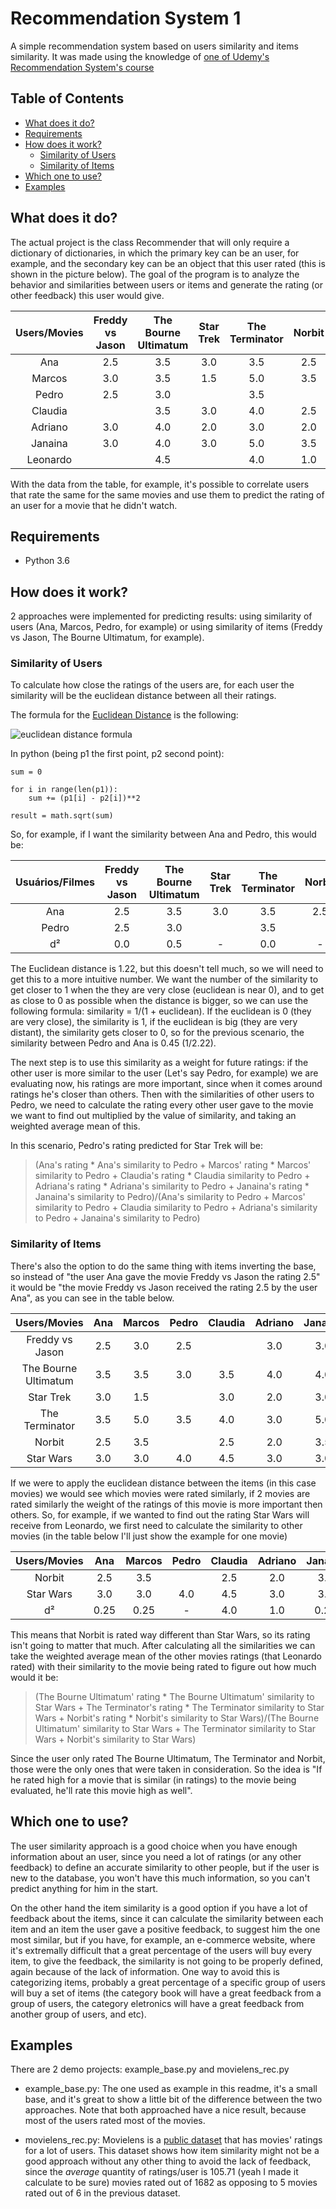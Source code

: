 # Recommendation System 1
A simple recommendation system based on users similarity and items similarity. It was made using the knowledge of [one of Udemy's Recommendation System's course](https://www.udemy.com/inteligencia-artificial-sistemas-de-recomendacao-em-python/) 

## Table of Contents
* [What does it do?](#what-does-it-do)
* [Requirements](#requirements)
* [How does it work?](#how-does-it-work)
  * [Similarity of Users](#similarity-of-users)
  * [Similarity of Items](#similarity-of-items)
* [Which one to use?](#which-one-to-use)
* [Examples](#examples)

## What does it do?
The actual project is the class Recommender that will only require a dictionary of dictionaries, in which the primary key can be an user, for example, and the secondary key can be an object that this user rated (this is shown in the picture below). The goal of the program is to analyze the behavior and similarities between users or items and generate the rating (or other feedback) this user would give.

|  Users/Movies |Freddy vs Jason|The Bourne Ultimatum|Star Trek|The Terminator|Norbit|Star Wars|
|     :---:     |     :---:     |        :---:       |  :---:  |     :---:    | :---:|  :---:  |
|      Ana      |      2.5      |         3.5        |   3.0   |      3.5     | 2.5  |   3.0   |
|     Marcos    |      3.0      |         3.5        |   1.5   |      5.0     | 3.5  |   3.0   |
|     Pedro     |      2.5      |         3.0        |         |      3.5     |      |   4.0   |
|    Claudia    |               |         3.5        |   3.0   |      4.0     | 2.5  |   4.5   |
|    Adriano    |      3.0      |         4.0        |   2.0   |      3.0     | 2.0  |   3.0   |
|    Janaina    |      3.0      |         4.0        |   3.0   |      5.0     | 3.5  |   3.0   |
|    Leonardo   |               |         4.5        |         |      4.0     | 1.0  |         |

With the data from the table, for example, it's possible to correlate users that rate the same for the same movies and use them to predict the rating of an user for a movie that he didn't watch.

## Requirements

* Python 3.6 

## How does it work?
2 approaches were implemented for predicting results: using similarity of users (Ana, Marcos, Pedro, for example) or using similarity of items (Freddy vs Jason, The Bourne Ultimatum, for example).

### Similarity of Users
To calculate how close the ratings of the users are, for each user the similarity will be the euclidean distance between all their ratings. 

The formula for the [Euclidean Distance](https://en.wikipedia.org/wiki/Euclidean_distance) is the following:

![euclidean distance formula](https://wikimedia.org/api/rest_v1/media/math/render/svg/dc0281a964ec758cca02ab9ef91a7f54ac00d4b7)

In python (being p1 the first point, p2 second point):

```
sum = 0

for i in range(len(p1)):
    sum += (p1[i] - p2[i])**2

result = math.sqrt(sum)
```

So, for example, if I want the similarity between Ana and Pedro, this would be:

|Usuários/Filmes|Freddy vs Jason|The Bourne Ultimatum|Star Trek|The Terminator|Norbit|Star Wars| Euc |
|     :---:     |     :---:     |        :---:       |  :---:  |     :---:    | :---:|  :---:  |:---:|
|      Ana      |      2.5      |         3.5        |   3.0   |      3.5     | 2.5  |   3.0   |     |
|     Pedro     |      2.5      |         3.0        |         |      3.5     |      |   4.0   |     |
|       d²      |      0.0      |         0.5        |    -    |      0.0     |  -   |   1.0   |1.22 |

The Euclidean distance is 1.22, but this doesn't tell much, so we will need to get this to a more intuitive number. We want the number of the similarity to get closer to 1 when the they are very close (euclidean is near 0), and to get as close to 0 as possible when the distance is bigger, so we can use the following formula: similarity = 1/(1 + euclidean). If the euclidean is 0 (they are very close), the similarity is 1, if the euclidean is big (they are very distant), the similarity gets closer to 0, so for the previous scenario, the similarity between Pedro and Ana is 0.45 (1/2.22).


The next step is to use this similarity as a weight for future ratings: if the other user is more similar to the user (Let's say Pedro, for example) we are evaluating now, his ratings are more important, since when it comes around ratings he's closer than others. Then with the similarities of other users to Pedro, we need to calculate the rating every other user gave to the movie we want to find out multiplied by the value of similarity, and taking an weighted average mean of this.


In this scenario, Pedro's rating predicted for Star Trek will be:

> (Ana's rating * Ana's similarity to Pedro + Marcos' rating * Marcos' similarity to Pedro + Claudia's rating * Claudia similarity to Pedro + Adriana's rating * Adriana's similarity to Pedro + Janaina's rating * Janaina's similarity to Pedro)/(Ana's similarity to Pedro + Marcos' similarity to Pedro + Claudia similarity to Pedro + Adriana's similarity to Pedro + Janaina's similarity to Pedro)

### Similarity of Items
There's also the option to do the same thing with items inverting the base, so instead of "the user Ana gave the movie Freddy vs Jason the rating 2.5" it would be "the movie Freddy vs Jason received the rating 2.5 by the user Ana", as you can see in the table below. 

|      Users/Movies    |  Ana  | Marcos | Pedro | Claudia | Adriano | Janaina | Leonardo |
|         :---:        | :---: | :---:  | :---: |  :---:  |  :---:  |  :---:  |  :---:   |
|    Freddy vs Jason   |  2.5  |  3.0   |  2.5  |         |   3.0   |   3.0   |          |
| The Bourne Ultimatum |  3.5  |  3.5   |  3.0  |   3.5   |   4.0   |   4.0   |   4.5    |
|       Star Trek      |  3.0  |  1.5   |       |   3.0   |   2.0   |   3.0   |          |
|     The Terminator   |  3.5  |  5.0   |  3.5  |   4.0   |   3.0   |   5.0   |   4.0    |
|         Norbit       |  2.5  |  3.5   |       |   2.5   |   2.0   |   3.5   |   1.0    |
|       Star Wars      |  3.0  |  3.0   |  4.0  |   4.5   |   3.0   |   3.0   |          |

If we were to apply the euclidean distance between the items (in this case movies) we would see which movies were rated similarly, if 2 movies are rated similarly the weight of the ratings of this movie is more important then others. So, for example, if we wanted to find out the rating Star Wars will receive from Leonardo, we first need to calculate the similarity to other movies (in the table below I'll just show the example for one movie)


|      Users/Movies    |  Ana  | Marcos | Pedro | Claudia | Adriano | Janaina | Leonardo |  Euc  |
|         :---:        | :---: | :---:  | :---: |  :---:  |  :---:  |  :---:  |  :---:   | :---: |
|         Norbit       |  2.5  |  3.5   |       |   2.5   |   2.0   |   3.5   |   1.0    |       |
|       Star Wars      |  3.0  |  3.0   |  4.0  |   4.5   |   3.0   |   3.0   |          |       |
|           d²         |  0.25 |  0.25  |   -   |   4.0   |   1.0   |   0.25  |    -     |  0.14 |

This means that Norbit is rated way different than Star Wars, so its rating isn't going to matter that much. After calculating all the similarities we can take the weighted average mean of the other movies ratings (that Leonardo rated) with their similarity to the movie being rated to figure out how much would it be:

> (The Bourne Ultimatum' rating * The Bourne Ultimatum' similarity to Star Wars + The Terminator's rating * The Terminator similarity to Star Wars + Norbit's rating * Norbit's similarity to Star Wars)/(The Bourne Ultimatum' similarity to Star Wars + The Terminator similarity to Star Wars + Norbit's similarity to Star Wars)

Since the user only rated The Bourne Ultimatum, The Terminator and Norbit, those were the only ones that were taken in consideration. So the idea is "If he rated high for a movie that is similar (in ratings) to the movie being evaluated, he'll rate this movie high as well".

## Which one to use?

The user similarity approach is a good choice when you have enough information about an user, since you need a lot of ratings (or any other feedback) to define an accurate similarity to other people, but if the user is new to the database, you won't have this much information, so you can't predict anything for him in the start.

On the other hand the item similarity is a good option if you have a lot of feedback about the items, since it can calculate the similarity between each item and an item the user gave a positive feedback, to suggest him the one most similar, but if you have, for example, an e-commerce website, where it's extremally difficult that a great percentage of the users will buy every item, to give the feedback, the similarity is not going to be properly defined, again because of the lack of information. One way to avoid this is categorizing items, probably a great percentage of a specific group of users will buy a set of items (the category book will have a great feedback from a group of users, the category eletronics will have a great feedback from another group of users, and etc).

## Examples

There are 2 demo projects: example_base.py and movielens_rec.py

* example_base.py: The one used as example in this readme, it's a small base, and it's great to show a little bit of the difference between the two approaches. Note that both approached have a nice result, because most of the users rated most of the movies.

* movielens_rec.py: Movielens is a [public dataset](https://grouplens.org/datasets/movielens/) that has movies' ratings for a lot of users. This dataset shows how item similarity might not be a good approach without any other thing to avoid the lack of feedback, since the *average* quantity of ratings/user is 105.71 (yeah I made it calculate to be sure) movies rated out of 1682 as opposing to 5 movies rated out of 6 in the previous dataset.
